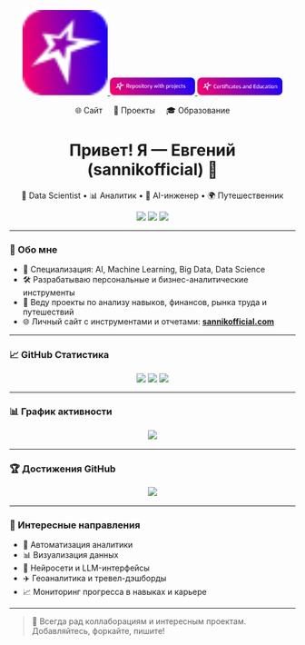 <p align="center">
  <a href="https://sannikofficial.com/experience/">
    <img src="https://github.com/sannikofficial/sannikofficial/blob/main/site_icon.png" width="150" />
  </a>
  <a href="https://github.com/sannikofficial/Portfolio-of-projects">
    <img src="https://github.com/sannikofficial/sannikofficial/blob/main/repository_with_projects_button.png" width="150" />
  </a>
  <a href="https://github.com/sannikofficial/Certificates-and-Education">
    <img src="https://github.com/sannikofficial/sannikofficial/blob/main/certificates_and_education_icon.png" width="150" />
  </a>
</p>

<p align="center">
  🌐 Сайт &nbsp;&nbsp;&nbsp;&nbsp;📁 Проекты &nbsp;&nbsp;&nbsp;&nbsp;🎓 Образование
</p>

<h1 align="center">Привет! Я — Евгений (sannikofficial) 👋</h1>

<p align="center">
🔬 Data Scientist • 📊 Аналитик • 🤖 AI-инженер • 🌍 Путешественник
</p>

<p align="center">
  <img src="https://img.shields.io/github/followers/sannikofficial?label=Подписчики&style=social" />
  <img src="https://img.shields.io/github/stars/sannikofficial?style=social" />
  <img src="https://img.shields.io/github/repos/sannikofficial?label=Публичные%20репозитории" />
</p>

---

### 🚀 Обо мне

- 🧠 Специализация: AI, Machine Learning, Big Data, Data Science
- 🛠 Разрабатываю персональные и бизнес-аналитические инструменты
- 🧾 Веду проекты по анализу навыков, финансов, рынка труда и путешествий
- 🌐 Личный сайт с инструментами и отчетами: **[sannikofficial.com](https://sannikofficial.com)**

---

### 📈 GitHub Статистика

<p align="center">
  <img src="https://github-readme-stats.vercel.app/api?username=sannikofficial&show_icons=true&theme=tokyonight" />
  <img src="https://github-readme-stats.vercel.app/api/top-langs/?username=sannikofficial&layout=compact&theme=tokyonight" />
  <img src="https://github-readme-streak-stats.herokuapp.com/?user=sannikofficial&theme=tokyonight" />
</p>

---

### 📊 График активности

<p align="center">
  <img src="https://github-readme-activity-graph.cyclic.app/graph?username=sannikofficial&theme=tokyo-night" />
</p>

---

### 🏆 Достижения GitHub

<p align="center">
  <img src="https://github-profile-trophy.vercel.app/?username=sannikofficial&theme=algolia&no-bg=true" />
</p>

---

### 📍 Интересные направления

- 📡 Автоматизация аналитики
- 📊 Визуализация данных
- 💬 Нейросети и LLM-интерфейсы
- ✈️ Геоаналитика и тревел-дэшборды
- 📈 Мониторинг прогресса в навыках и карьере

---

> 🔗 Всегда рад коллаборациям и интересным проектам. Добавляйтесь, форкайте, пишите!

